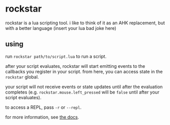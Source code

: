 # rockstar

rockstar is a lua scripting tool. i like to think of it as an AHK replacement, but with a better language (insert your lua bad joke here)

## using

run `rockstar path/to/script.lua` to run a script.

after your script evaluates, rockstar will start emitting events to the callbacks you register in your script. from here, you can access state in the `rockstar` global.

your script will not receive events or state updates until after the evaluation completes (e.g. `rockstar.mouse.left_pressed` will be `false` until after your script evaluates).

to access a REPL, pass `-r` or `--repl`.

for more information, see [the docs](DOCS.md).
